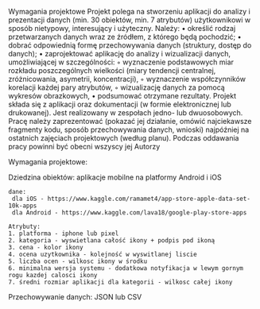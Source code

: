 Wymagania projektowe
Projekt polega na stworzeniu aplikacji do analizy i prezentacji danych (min. 30 obiektów,
min. 7 atrybutów) użytkownikowi w sposób nietypowy, interesujący i użyteczny.
Należy:
• określić rodzaj przetwarzanych danych wraz ze źródłem, z którego będą pochodzić;
• dobrać odpowiednią formę przechowywania danych (struktury, dostęp do danych);
• zaprojektować aplikację do analizy i wizualizacji danych, umożliwiającej
w szczególności:
◦ wyznaczenie podstawowych miar rozkładu poszczególnych wielkości (miary
tendencji centralnej, zróżnicowania, asymetrii, koncentracji),
◦ wyznaczenie współczynników korelacji każdej pary atrybutów,
◦ wizualizację danych za pomocą wykresów obrazkowych,
• podsumować otrzymane rezultaty.
Projekt składa się z aplikacji oraz dokumentacji (w formie elektronicznej lub drukowanej).
Jest realizowany w zespołach jedno- lub dwuosobowych.
Pracę należy zaprezentować (pokazać jej działanie, omówić najciekawsze fragmenty
kodu, sposób przechowywania danych, wnioski) najpóźniej na ostatnich zajęciach
projektowych (według planu). Podczas oddawania pracy powinni być obecni wszyscy jej
Autorzy

Wymagania projektowe:

Dziedzina obiektów: aplikacje mobilne na platformy Android i iOS

    dane: 
     dla iOS - https://www.kaggle.com/ramamet4/app-store-apple-data-set-10k-apps
     dla Android - https://www.kaggle.com/lava18/google-play-store-apps

    Atrybuty:
    1. platforma - iphone lub pixel
    2. kategoria - wyswietlana całość ikony + podpis pod ikoną
    3. cena - kolor ikony 
    4. ocena uzytkownika - kolejność w wyswitlanej liscie
    5. liczba ocen - wilkosc ikony w środku 
    6. minimalna wersja systemu - dodatkowa notyfikacja w lewym gornym rogu kazdej calosci ikony
    7. średni rozmiar aplikacji dla kategorii - wilkosc całej ikony


Przechowywanie danych: JSON lub CSV



